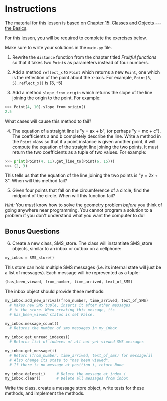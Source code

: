 # Instructions

The material for this lesson is based on [Chapter 15:  Classes and Objects --- the Basics](https://learnpythontherightway.com/chapter/chapter-15.html).

For this lesson, you will be required to complete the  exercises below. 

Make sure to write your solutions in the `main.py` file.

1.  Rewrite the `distance` function from the chapter titled *Fruitful functions* so that it takes two 
    `Point`s as parameters instead of four numbers.

2.  Add a method `reflect_x` to `Point` which returns a new `Point`, one which is the reflection of the point 
    about the x-axis. For example, `Point(3, 5).reflect_x()` is (3, -5)

3.  Add a method `slope_from_origin` which returns the slope of the line joining the origin to the point. For 
    example:

```python
>>> Point(4, 10).slope_from_origin()
2.5 
```    

What cases will cause this method to fail?

4.  The equation of a straight line is "y = ax + b", (or perhaps "y = mx + c"). The coefficients a and b completely describe the line. Write a method in the `Point` class so that if a point instance is given another point, it will compute the equation of the straight line joining the two points. It must return the two coefficients as a tuple of two values. For example:

```python
>>> print(Point(4, 11).get_line_to(Point(6, 15))) 
>>> (2, 3)
```

This tells us that the equation of the line joining the two points is "y = 2x + 3". When will this method fail?

5.  Given four points that fall on the circumference of a circle, find the midpoint of the circle. When will this function fail?

  *Hint:* You *must* know how to solve the geometry problem *before* you think of going anywhere near programming. You cannot program a solution to a problem if you don't understand what you want the
  computer to do!


## Bonus Questions

6.  Create a new class, SMS\_store. The class will instantiate SMS\_store objects, similar to an inbox or outbox on a cellphone:

```python
my_inbox = SMS_store()
```

This store can hold multiple SMS messages (i.e. its internal state will just be a list of messages). Each message will be represented as a tuple:

```python
(has_been_viewed, from_number, time_arrived, text_of_SMS) 
```

The inbox object should provide these methods:

```python
my_inbox.add_new_arrival(from_number, time_arrived, text_of_SMS)    
  # Makes new SMS tuple, inserts it after other messages 
  # in the store. When creating this message, its 
  # has_been_viewed status is set False.

my_inbox.message_count()         
  # Returns the number of sms messages in my_inbox

my_inbox.get_unread_indexes()    
  # Returns list of indexes of all not-yet-viewed SMS messages

my_inbox.get_message(i)          
  # Return (from_number, time_arrived, text_of_sms) for message[i]
  # Also change its state to "has been viewed".
  # If there is no message at position i, return None

my_inbox.delete(i)     # Delete the message at index i
my_inbox.clear()       # Delete all messages from inbox
```

Write the class, create a message store object, write tests for these methods, and implement the methods.
  
  
